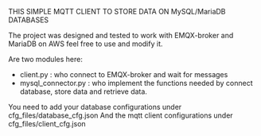   THIS SIMPLE MQTT CLIENT TO STORE DATA ON MySQL/MariaDB DATABASES
 
  The project was designed and tested to work with EMQX-broker and MariaDB on AWS
  feel free to use and modify it.
  
  Are two modules here:
  - client.py : who connect to EMQX-broker and wait for messages
  - mysql_connector.py : who implement the functions needed by connect database, store data and retrieve data.

  You need to add your database configurations under cfg_files/database_cfg.json
  And the mqtt client configurations under cfg_files/client_cfg.json

